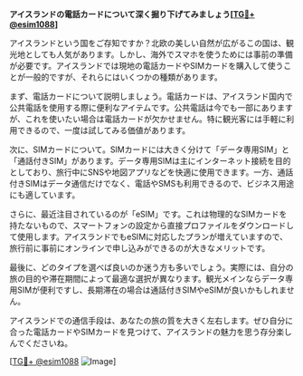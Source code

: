 **アイスランドの電話カードについて深く掘り下げてみましょう[[TG💪+ @esim1088](https://t.me/s/esim1088)]**

アイスランドという国をご存知ですか？北欧の美しい自然が広がるこの国は、観光地としても人気があります。しかし、海外でスマホを使うためには事前の準備が必要です。アイスランドでは現地の電話カードやSIMカードを購入して使うことが一般的ですが、それらにはいくつかの種類があります。

まず、電話カードについて説明しましょう。電話カードは、アイスランド国内で公共電話を使用する際に便利なアイテムです。公共電話は今でも一部にありますが、これを使いたい場合は電話カードが欠かせません。特に観光客には手軽に利用できるので、一度は試してみる価値があります。

次に、SIMカードについて。SIMカードには大きく分けて「データ専用SIM」と「通話付きSIM」があります。データ専用SIMは主にインターネット接続を目的としており、旅行中にSNSや地図アプリなどを快適に使用できます。一方、通話付きSIMはデータ通信だけでなく、電話やSMSも利用できるので、ビジネス用途にも適しています。

さらに、最近注目されているのが「eSIM」です。これは物理的なSIMカードを持たないもので、スマートフォンの設定から直接プロファイルをダウンロードして使用します。アイスランドでもeSIMに対応したプランが増えていますので、旅行前に事前にオンラインで申し込みができるのが大きなメリットです。

最後に、どのタイプを選べば良いのか迷う方も多いでしょう。実際には、自分の旅の目的や滞在期間によって最適な選択が異なります。観光メインならデータ専用SIMが便利ですし、長期滞在の場合は通話付きSIMやeSIMが良いかもしれません。

アイスランドでの通信手段は、あなたの旅の質を大きく左右します。ぜひ自分に合った電話カードやSIMカードを見つけて、アイスランドの魅力を思う存分楽しんでくださいね。

[[TG💪+ @esim1088](https://t.me/s/esim1088) ![Image](https://i.postimg.cc/Y0z9fWf4/image.png)]